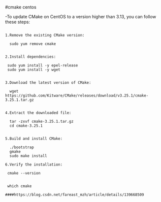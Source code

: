 #cmake centos

-To update CMake on CentOS to a version higher than 3.13, you can follow these steps:
```

1.Remove the existing CMake version:

  sudo yum remove cmake


2.Install dependencies:
 
 sudo yum install -y epel-release
 sudo yum install -y wget


3.Download the latest version of CMake:
 
  wget https://github.com/Kitware/CMake/releases/download/v3.25.1/cmake-3.25.1.tar.gz


4.Extract the downloaded file:
  
  tar -zxvf cmake-3.25.1.tar.gz
  cd cmake-3.25.1


5.Build and install CMake:
  
  ./bootstrap
  gmake
  sudo make install

6.Verify the installation:
 
 cmake --version


 which cmake

####https://blog.csdn.net/fareast_mzh/article/details/139668509

```